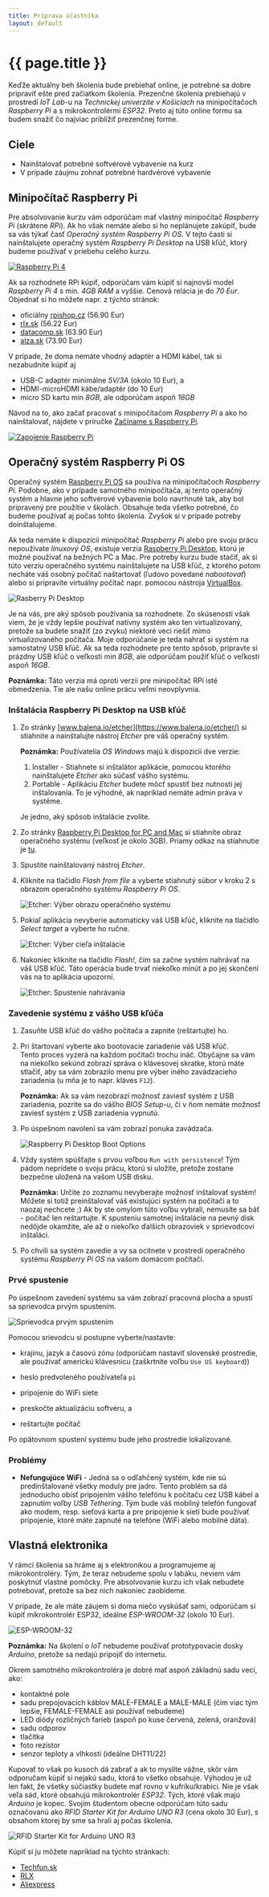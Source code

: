 ```yaml
---
title: Príprava účastníka
layout: default
---
```


# {{ page.title }}

Keďže aktuálny beh školenia bude prebiehať online, je potrebné sa dobre pripraviť ešte pred začiatkom školenia. Prezenčné školenia prebiehajú v prostredí *IoT Lab*-u na *Technickej univerzite v Košiciach* na minipočítačoch *Raspberry Pi* a s mikrokontrolérmi *ESP32*. Preto aj túto online formu sa budem snažiť čo najviac priblížiť prezenčnej forme.


## Ciele

* Nainštalovať potrebné softvérové vybavenie na kurz
* V prípade záujmu zohnať potrebné hardvérové vybavenie


## Minipočítač Raspberry Pi

Pre absolvovanie kurzu vám odporúčam mať vlastný minipočítač *Raspberry Pi* (skrátene *RPi*). Ak ho však nemáte alebo si ho neplánujete zakúpiť, bude sa vás týkať časť *Operačný systém Raspberry Pi OS*. V tejto časti si nainštalujete operačný systém *Raspberry Pi Desktop* na USB kľúč, ktorý budeme používať v priebehu celého kurzu.

[![Raspberry Pi 4](images/raspberry.pi.4.png)](https://www.raspberrypi.org/products/raspberry-pi-4-model-b/)

Ak sa rozhodnete RPi kúpiť, odporúčam vám kúpiť si najnovší model *Raspberry Pi 4* s min. *4GB RAM* a vyššie. Cenová relácia je do *70 Eur*. Objednať si ho môžete napr. z týchto stránok:  
  
* oficiálny [rpishop.cz](https://rpishop.cz/raspberry-pi/1598-raspberry-pi-4-model-b-4gb-ram-765756931182.html?SubmitCurrency=1&id_currency=2) (56.90 Eur)
* [rlx.sk](https://rlx.sk/en/raspberry-pi-single-board-computer-/7156-raspberry-pi-4-model-b-4gb-usb30-2hdmi-4kp602450ghz-80211bgnac-ble50.html) (56.22 Eur)
* [datacomp.sk](https://datacomp.sk/pc-raspberry-pi-4-model-b-4gb-wifi-bt-1000mbps_d390314.html) (63.90 Eur)
* [alza.sk](https://www.alza.sk/raspberry-pi-4-model-b-4gb-ram-d5655286.htm?o=1) (73.90 Eur)

V prípade, že doma nemáte vhodný adaptér a HDMI kábel, tak si nezabudnite kúpiť aj
* USB-C adaptér minimálne *5V/3A* (okolo 10 Eur), a
* HDMI-microHDMI kábe/adaptér (do 10 Eur)
* micro SD kartu min *8GB*, ale odporúčam aspoň *16GB*

Návod na to, ako začať pracovať s minipočítačom *Raspberry Pi* a ako ho nainštalovať, nájdete v príručke [Začíname s Raspberry Pi](https://projects.raspberrypi.org/sk-SK/projects/raspberry-pi-getting-started).

[![Zapojenie Raspberry Pi](images/pi-plug-in.gif)](https://projects.raspberrypi.org/en/projects/raspberry-pi-getting-started)


## Operačný systém Raspberry Pi OS

Operačný systém [Raspberry Pi OS](https://www.raspberrypi.org/software/) sa používa na minipočítačoch *Raspberry Pi*. Podobne, ako v prípade samotného minipočítača, aj tento operačný systém a hlavne jeho softvérové vybavenie bolo navrhnuté tak, aby bol pripravený pre použitie v školách. Obsahuje teda všetko potrebné, čo budeme používať aj počas tohto školenia. Zvyšok si v prípade potreby doinštalujeme.

Ak teda nemáte k dispozícii minipočítač *Raspberry Pi* alebo pre svoju prácu nepoužívate *linuxový OS*, existuje verzia [Raspberry Pi Desktop](https://www.raspberrypi.org/software/raspberry-pi-desktop/), ktorú je možné používať na bežných PC a Mac. Pre potreby kurzu bude stačiť, ak si túto verziu operačného systému nainštalujete na USB kľúč, z ktorého potom necháte váš osobný  počítač naštartovať (ľudovo povedané *nabootovať*) alebo si pripravíte virtuálny počítač napr. pomocou nástroja [VirtualBox](https://www.virtualbox.org/). 

![Rasberry Pi Desktop](images/raspberry.pi.desktop.png)

Je na vás, pre aký spôsob používania sa rozhodnete. Zo skúseností však viem, že je vždy lepšie používať natívny systém ako ten virtualizovaný, pretože sa budete snažiť (zo zvyku) niektoré veci riešiť mimo virtualizovaného počítača. Moje odporúčanie je teda nahrať si systém na samostatný USB kľúč. Ak sa teda rozhodnete pre tento spôsob, pripravte si prázdny USB kľúč o veľkosti min *8GB*, ale odporúčam použiť kľúč o veľkosti aspoň *16GB*.

**Poznámka:** Táto verzia má oproti verzii pre minipočítač RPi isté obmedzenia. Tie ale našu online prácu veľmi neovplyvnia.


### Inštalácia Raspberry Pi Desktop na USB kľúč

1. Zo stránky [www.balena.io/etcher](https://www.balena.io/etcher/) si stiahnite a nainštalujte nástroj *Etcher* pre váš operačný systém.

   **Poznámka:** Používatelia *OS Windows* majú k dispozícii dve verzie:

   1. Installer - Stiahnete si inštalátor aplikácie, pomocou ktorého nainštalujete *Etcher* ako súčasť vášho systému.
   2. Portable - Aplikáciu *Etcher* budete môcť spustiť bez nutnosti jej inštalovania. To je výhodné, ak napríklad nemáte admin práva v systéme.

   Je jedno, aký spôsob inštalácie zvolíte.

2. Zo stránky [Raspberry Pi Desktop for PC and Mac](https://www.raspberrypi.org/software/raspberry-pi-desktop/) si stiahnite obraz operačného systému (veľkosť je okolo 3GB). Priamy odkaz na stiahnutie je [tu](https://downloads.raspberrypi.org/rpd_x86/images/rpd_x86-2021-01-12/2021-01-11-raspios-buster-i386.iso).

3. Spustite nainštalovaný nástroj *Etcher*.

4. Kliknite na tlačidlo *Flash from file* a vyberte stiahnutý súbor v kroku 2 s obrazom operačného systému *Raspberry Pi OS*.

   ![Etcher: Výber obrazu operačného systému](images/etcher-select.image.png)

5. Pokiaľ aplikácia nevyberie automaticky váš USB kľúč, kliknite na tlačidlo *Select target* a vyberte ho ručne.

   ![Etcher: Výber cieľa inštalácie](images/etcher-select.target.png)

6. Nakoniec kliknite na tlačidlo *Flash!*, čím sa začne systém nahrávať na váš USB kľúč. Táto operácia bude trvať niekoľko minút a po jej skončení vás na to aplikácia upozorní.

   ![Etcher: Spustenie nahrávania](images/etcher-flash.png)

### Zavedenie systému z vášho USB kľúča

1. Zasuňte USB kľúč do vášho počítača a zapnite (reštartujte) ho.

2. Pri štartovaní vyberte ako bootovacie zariadenie váš USB kľúč.  
   Tento proces vyzerá na každom počítači trochu ináč. Obyčajne sa vám na niekoľko sekúnd zobrazí správa o klávesovej skratke, ktorú máte stlačiť, aby sa vám zobrazilo menu pre výber iného zavádzacieho zariadenia (u mňa je to napr. kláves `F12`).

   **Poznámka:** Ak sa vám nezobrazí možnosť zaviesť systém z USB zariadenia, pozrite sa do vášho *BIOS Setup*-u, či v ňom nemáte možnosť zaviesť systém z USB zariadenia vypnutú.
   
3. Po úspešnom navolení sa vám zobrazí ponuka zavádzača.  

   ![Raspberry Pi Desktop Boot Options](images/raspberry.pi.desktop-boot.png)
   
4. Vždy systém spúšťajte s prvou voľbou `Run with persistence`! Tým pádom neprídete o svoju prácu, ktorú si uložíte, pretože zostane bezpečne uložená na vašom USB disku.

   **Poznámka:** Určite zo zoznamu nevyberajte možnosť inštalovať systém! Môžete si totiž preinštalovať váš existujúci systém na počítači a to naozaj nechcete ;) Ak by ste omylom túto voľbu vybrali, nemusíte sa báť - počítač len reštartujte. K spusteniu samotnej inštalácie na pevný disk nedôjde okamžite, ale až o niekoľko ďalších obrazoviek v sprievodcovi inštaláci.

5. Po chvíli sa systém zavedie a vy sa ocitnete v prostredí operačného systému *Raspberry Pi OS* na vašom domácom počítači.


### Prvé spustenie

Po úspešnom zavedení systému sa vám zobrazí pracovná plocha a spustí sa sprievodca prvým spustením. 

![Sprievodca prvým spustením](images/raspberry.pi.desktop-wizard.png)

Pomocou srievodcu si postupne vyberte/nastavte:

* krajinu, jazyk a časovú zónu (odporúčam nastaviť slovenské prostredie, ale používať americkú klávesnicu (zaškrtnite voľbu `Use US keyboard`))

* heslo predvoleného používateľa `pi`

* pripojenie do WiFi siete

* preskočte aktualizáciu softvéru, a

* reštartujte počítač

Po opätovnom spustení systému bude jeho prostredie lokalizované.


### Problémy

* **Nefungujúce WiFi** - Jedná sa o odľahčený systém, kde nie sú predinštalované všetky moduly pre jadro. Tento problém sa dá jednoducho obísť pripojením vášho telefónu k počítaču cez USB kábel a zapnutím voľby *USB Tethering*. Tým bude váš mobilný telefón fungovať ako modem, resp. sieťová karta a pre pripojenie k sieti bude používať pripojenie, ktoré máte zapnuté na telefóne (WiFi alebo mobilné dáta).


## Vlastná elektronika

V rámci školenia sa hráme aj s elektronikou a programujeme aj mikrokontroléry. Tým, že teraz nebudeme spolu v labáku, neviem vám poskytnúť vlastné pomôcky. Pre absolvovanie kurzu ich však nebudete potrebovať, pretože sa bez nich nakoniec zaobídeme. 

V prípade, že ale máte záujem si doma niečo vyskúšať sami, odporúčam si kúpiť mikrokontrolér ESP32, ideálne *ESP-WROOM-32* (okolo 10 Eur).

![ESP-WROOM-32](images/esp-wroom-32.jpg)

**Poznámka:** Na školení o *IoT* nebudeme používať prototypovacie dosky *Arduino*, pretože sa nedajú pripojiť do internetu.

Okrem samotného mikrokontroléra je dobré mať aspoň základnú sadu vecí, ako:

* kontaktné pole
* sadu prepojovacích káblov MALE-FEMALE a MALE-MALE (čím viac tým lepšie, FEMALE-FEMALE asi používať nebudeme)
* LED diódy rozličných farieb (aspoň po kuse červená, zelená, oranžová)
* sadu odporov
* tlačítka
* foto rezistor
* senzor teploty a vlhkosti (ideálne DHT11/22)

Kupovať to však po kusoch dá zabrať a ak to myslíte vážne, skôr vám odporučam kúpiť si nejakú sadu, ktorá to všetko obsahuje. Výhodou je už len fakt, že všetky súčiastky budete mať rovno v kufríku/krabici. Nie je však veľa sád, ktoré obsahujú mikrokontrolér *ESP32*. Tých, ktoré však majú *Arduino* je kopec. Svojim študentom obecne odporúčam túto sadu označovanú ako *RFID Starter Kit for Arduino UNO R3* (cena okolo 30 Eur), s obsahom ktorej by sme sa hrali aj počas školenia. 

![RFID Starter Kit for Arduino UNO R3](images/rfid.starter.kit.for.arduino.jpg)


Kúpiť si ju môžete napríklad na týchto stránkach:

* [Techfun.sk](https://techfun.sk/produkt/arduino-uno-basic-kit/)
* [RLX](https://rlx.sk/sk/arduino-kit/3453-leaper-upgraded-rfid-stepper-driver-learning-kit-for-arduino-er-ak55865rf.html)
* [Aliexpress](https://www.aliexpress.com/item/1005001653349193.html?spm=a2g0o.productlist.0.0.3c173b34qWpB0V&algo_pvid=5988b2cb-d077-4c69-9a19-064f575c1ea8&algo_expid=5988b2cb-d077-4c69-9a19-064f575c1ea8-7&btsid=2100bdf016118557452563960e7943&ws_ab_test=searchweb0_0,searchweb201602_,searchweb201603_)
